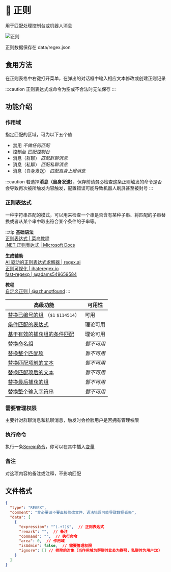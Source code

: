
# 📜 正则

用于匹配处理控制台或机器人消息

![正则](/img/regex.png)

正则数据保存在 data/regex.json

## 食用方法

在正则表格中右键打开菜单，在弹出的对话框中输入相应文本修改或创建正则记录
  
:::caution
正则表达式或命令为空或不合法时无法保存
:::

## 功能介绍

### 作用域

指定匹配的区域，可为以下五个值

- 禁用 *不做任何匹配*
- 控制台 *匹配控制台*
- 消息（群聊） *匹配群聊消息*
- 消息（私聊） *匹配私聊消息*
- 消息（自身发送） *匹配自身上报消息*

:::caution
若选择**消息（自身发送）**，保存前请务必检查这条正则触发的命令是否会导致再次被所触发内容触发，配置错误可能导致机器人刷屏甚至被封号
:::

### 正则表达式

一种字符串匹配的模式，可以用来检查一个串是否含有某种子串、将匹配的子串替换或者从某个串中取出符合某个条件的子串等。

:::tip
**基础语法**  
[正则表达式 | 菜鸟教程](https://www.runoob.com/regexp/regexp-tutorial.html)  
[.NET 正则表达式 | Microsoft Docs](https://learn.microsoft.com/zh-cn/dotnet/standard/base-types/regular-expressions)

**生成辅助**  
[AI 驱动的正则表达式求解器 | regex.ai](https://regex.ai/)  
[正则可视化 | ihateregex.io](https://ihateregex.io/playground)  
[fast-regexp | @adams549659584](https://adams549659584.github.io/fast-regexp/)  

**教程**  
[自定义正则 | @azhunotfound](../tutorial/customRegex)
:::

| 高级功能                                                                                                                                                                                     | 可用性     |
| -------------------------------------------------------------------------------------------------------------------------------------------------------------------------------------------- | ---------- |
| [替换已编号的组](https://learn.microsoft.com/zh-cn/dotnet/standard/base-types/substitutions-in-regular-expressions#substituting-a-numbered-group) （`$1` `$114514`）                          | 可用       |
| [条件匹配的表达式](https://learn.microsoft.com/zh-cn/dotnet/standard/base-types/alternation-constructs-in-regular-expressions#conditional-matching-with-an-expression)                        | 理论可用   |
| [基于有效的捕获组的条件匹配](https://learn.microsoft.com/zh-cn/dotnet/standard/base-types/alternation-constructs-in-regular-expressions#conditional-matching-based-on-a-valid-captured-group) | 理论可用   |
| [替换命名组](https://learn.microsoft.com/zh-cn/dotnet/standard/base-types/substitutions-in-regular-expressions#substituting-a-named-group)                                                    | *暂不可用* |
| [替换整个匹配项](https://learn.microsoft.com/zh-cn/dotnet/standard/base-types/substitutions-in-regular-expressions#substituting-the-entire-match)                                             | *暂不可用* |
| [替换匹配项前的文本](https://learn.microsoft.com/zh-cn/dotnet/standard/base-types/substitutions-in-regular-expressions#substituting-the-entire-match)                                         | *暂不可用* |
| [替换匹配项后的文本](https://learn.microsoft.com/zh-cn/dotnet/standard/base-types/substitutions-in-regular-expressions#substituting-the-text-after-the-match)                                 | *暂不可用* |
| [替换最后捕获的组](https://learn.microsoft.com/zh-cn/dotnet/standard/base-types/substitutions-in-regular-expressions#substituting-the-last-captured-group)                                    | *暂不可用* |
| [替换整个输入字符串](https://learn.microsoft.com/zh-cn/dotnet/standard/base-types/substitutions-in-regular-expressions#substituting-the-entire-input-string)                                  | *暂不可用* |

### 需要管理权限

主要针对群聊消息和私聊消息，触发时会检验用户是否拥有管理权限

### 执行命令

执行一条[Serein命令](command)，你可以在其中插入[变量](variables)

### 备注

对这项内容的备注或注释，不影响匹配

## 文件格式

```json title="data/regex.json"
{
  "type": "REGEX",
  "comment": "非必要请不要直接修改文件，语法错误可能导致数据丢失",
  "data": [
    {
      "expression": "^(.+?)$",  // 正则表达式
      "remark": "",  // 备注
      "command": "",  // 执行命令
      "area": 0,  // 作用域
      "isAdmin": false,  // 需要管理权限
      "ignore": [] // 排除的对象（当作用域为群聊时此处为群号，私聊时为用户ID）
    }
  ]
}
```
